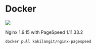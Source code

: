 Docker
=======

[![](https://badge.imagelayers.io/kakilangit/nginx-pagespeed:latest.svg)](https://imagelayers.io/?images=kakilangit/nginx-pagespeed:latest 'Get your own badge on imagelayers.io')

Nginx 1.9.15 with PageSpeed 1.11.33.2

    docker pull kakilangit/nginx-pagespeed
